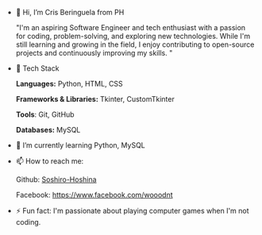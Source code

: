 - 👋 Hi, I’m Cris Beringuela from PH
  
   "I'm an aspiring Software Engineer and tech enthusiast with a passion for coding, problem-solving, and exploring new technologies. While I'm still learning and growing in the field, I enjoy contributing to open-source projects and continuously improving my skills. " 
- 🔧 Tech Stack
  
  **Languages:** Python, HTML, CSS

  **Frameworks & Libraries:** Tkinter, CustomTkinter

  **Tools**: Git, GitHub

  **Databases:** MySQL
- 🌱 I’m currently learning Python, MySQL
- 📫 How to reach me:
  
    Github: [Soshiro-Hoshina](https://github.com/Soshiro-Hoshina)

    Facebook: https://www.facebook.com/wooodnt
- ⚡ Fun fact:
 I'm passionate about playing computer games when I'm not coding.


<!---
Soshiro-Hoshina/Soshiro-Hoshina is a ✨ special ✨ repository because its `README.md` (this file) appears on your GitHub profile.
You can click the Preview link to take a look at your changes.
--->

